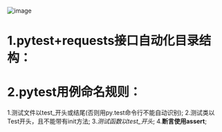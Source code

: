 ![image](https://github.com/user-attachments/assets/4cdca4b7-c2a4-4a6c-97e6-3f6709c26f9a)
# 1.pytest+requests接口自动化目录结构：
# 2.pytest用例命名规则：
1.测试文件以test_开头或结尾(否则用py.test命令行不能自动识别);
2.测试类以Test开头，且不能带有init方法;
3.*测试函数以test_开头*;
4.**断言使用assert**;

